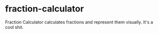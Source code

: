 # fraction-calculator
Fraction Calculator calculates fractions and represent them visually. It's a cool shit.
